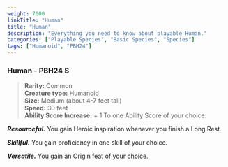 ```yaml
---
weight: 7000
linkTitle: "Human"
title: "Human"
description: "Everything you need to know about playable Human."
categories: ["Playable Species", "Basic Species", "Species"]
tags: ["Humanoid", "PBH24"]
---
```


### Human \- PBH24 S

> **Rarity:** Common  
> **Creature type:** Humanoid  
> **Size:** Medium (about 4-7 feet tall)  
> **Speed:** 30 feet  
> **Ability Score Increase:** \+ 1 To one Ability Score of your choice.

**_Resourceful._** You gain Heroic inspiration whenever you finish a Long Rest.

**_Skillful._** You gain proficiency in one skill of your choice.

**_Versatile._** You gain an Origin feat of your choice.
